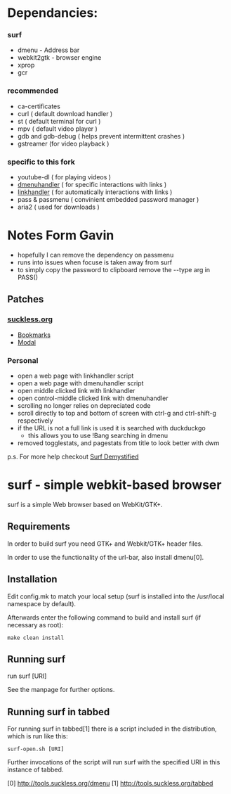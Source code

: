 Dependancies:
=============
### surf
- dmenu - Address bar
- webkit2gtk - browser engine
- xprop
- gcr

### recommended
- ca-certificates
- curl ( default download handler )
- st   ( default terminal for curl )
- mpv  ( default video player )
- gdb and gdb-debug ( helps prevent intermittent crashes )
- gstreamer (for video playback )

### specific to this fork
- youtube-dl   ( for playing videos )
- [dmenuhandler](https://github.com/Gavinok/scripts/blob/master/dmenu/dmenuhandler) ( for specific interactions with links )
- [linkhandler](https://github.com/Gavinok/scripts/blob/master/linkhandler)  ( for automatically interactions with links )
- pass & passmenu ( convinient embedded password manager )
- aria2 ( used for downloads )

Notes Form Gavin
================
- hopefully I can remove the dependency on passmenu
- runs into issues when focuse is taken away from surf
- to simply copy the password to clipboard remove the --type arg in PASS()

## Patches
### [suckless.org](suckless.org)
- [Bookmarks](https://surf.suckless.org/patches/bookmarking/)
- [Modal](http://surf.suckless.org/patches/modal/)

### Personal
- open a web page with linkhandler script
- open a web page with dmenuhandler script
- open middle clicked link with linkhandler
- open control-middle clicked link with dmenuhandler
- scrolling no longer relies on depreciated code
- scroll directly to top and bottom of screen with ctrl-g and ctrl-shift-g respectively
- if the URL is not a full link is used it is searched with duckduckgo 
    - this allows you to use !Bang searching in dmenu
- removed togglestats, and pagestats from title to look better with dwm

	
p.s. For more help checkout [Surf Demystified](http://troubleshooters.com/linux/surf.htm)

surf - simple webkit-based browser
==================================
surf is a simple Web browser based on WebKit/GTK+.

Requirements
------------
In order to build surf you need GTK+ and Webkit/GTK+ header files.

In order to use the functionality of the url-bar, also install dmenu[0].

Installation
------------
Edit config.mk to match your local setup (surf is installed into
the /usr/local namespace by default).

Afterwards enter the following command to build and install surf (if
necessary as root):

    make clean install

Running surf
------------
run
	surf [URI]

See the manpage for further options.

Running surf in tabbed
----------------------
For running surf in tabbed[1] there is a script included in the distribution,
which is run like this:

	surf-open.sh [URI]

Further invocations of the script will run surf with the specified URI in this
instance of tabbed.

[0] http://tools.suckless.org/dmenu
[1] http://tools.suckless.org/tabbed


